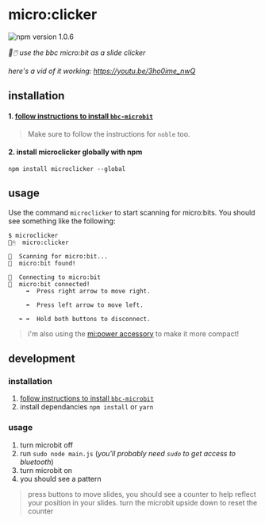 # micro:clicker
![npm version 1.0.6](https://img.shields.io/npm/v/microclicker.svg)

_🔎🖱️ use the bbc micro:bit as a slide clicker_

*here's a vid of it working: https://youtu.be/3ho0ime_nwQ*

## installation

#### 1. [follow instructions to install `bbc-microbit`](https://github.com/sandeepmistry/node-bbc-microbit#prerequisites)
> Make sure to follow the instructions for `noble` too.

#### 2. install microclicker globally with npm
```
npm install microclicker --global
```

## usage

Use the command `microclicker` to start scanning for micro:bits. You should see something like the following:

```
$ microclicker
🔎🖱  micro:clicker

🔮  Scanning for micro:bit...
🤖  micro:bit found!

🔌  Connecting to micro:bit
🤖  micro:bit connected!
     ➡️  Press right arrow to move right.

     ⬅️  Press left arrow to move left.

   ⬅️ ➡️ ️ Hold both buttons to disconnect.
```

> i'm also using the [mi:power accessory](https://www.amazon.co.uk/MI-power-board-BBC-micro/dp/B01JP47T46) to make it more compact!

## development

### installation

1. [follow instructions to install `bbc-microbit`](https://github.com/sandeepmistry/node-bbc-microbit#prerequisites)
2. install dependancies `npm install` or `yarn`

### usage

1. turn microbit off
2. run `sudo node main.js` (_you'll probably need `sudo` to get access to bluetooth_)
3. turn microbit on
4. you should see a pattern

> press buttons to move slides, you should see a counter to help reflect your position in your slides. turn the microbit upside down to reset the counter
